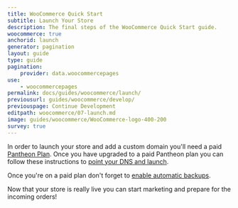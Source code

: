 ```yaml
---
title: WooCommerce Quick Start
subtitle: Launch Your Store
description: The final steps of the WooCommerce Quick Start guide.
woocommerce: true
anchorid: launch
generator: pagination
layout: guide
type: guide
pagination:
    provider: data.woocommercepages
use:
    - woocommercepages
permalink: docs/guides/woocommerce/launch/
previousurl: guides/woocommerce/develop/
previouspage: Continue Development
editpath: woocommerce/07-launch.md
image: guides/woocommerce/WooCommerce-logo-400-200
survey: true
---
```

In order to launch your store and add a custom domain you'll need a paid [Pantheon Plan](/site-plan/). Once you have upgraded to a paid Pantheon plan you can follow these instructions to [point your DNS and launch](/guides/launch/).

Once you're on a paid plan don't forget to [enable automatic backups](/guides/launch/launch-check/).

Now that your store is really live you can start marketing and prepare for the incoming orders!
